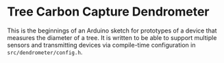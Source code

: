 # Tree Carbon Capture Dendrometer

This is the beginnings of an Arduino sketch for prototypes of a device that
measures the diameter of a tree. It is written to be able to support multiple
sensors and transmitting devices via compile-time configuration in
`src/dendrometer/config.h`.
